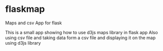 # flaskmap
Maps and csv App for flask

This is a small app showing how to use d3js maps library in flask app 
Also using csv file and taking data form a csv file and displaying it on the map using d3js library
